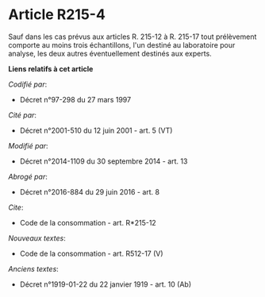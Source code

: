 # Article R215-4

Sauf dans les cas prévus aux articles R. 215-12 à R. 215-17 tout prélèvement comporte au moins trois échantillons, l'un
destiné au laboratoire pour analyse, les deux autres éventuellement destinés aux experts.

**Liens relatifs à cet article**

_Codifié par_:

  - Décret n°97-298 du 27 mars 1997

_Cité par_:

  - Décret n°2001-510 du 12 juin 2001 - art. 5 (VT)

_Modifié par_:

  - Décret n°2014-1109 du 30 septembre 2014 - art. 13

_Abrogé par_:

  - Décret n°2016-884 du 29 juin 2016 - art. 8

_Cite_:

  - Code de la consommation - art. R*215-12

_Nouveaux textes_:

  - Code de la consommation - art. R512-17 (V)

_Anciens textes_:

  - Décret n°1919-01-22 du 22 janvier 1919 - art. 10 (Ab)

